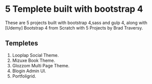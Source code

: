 # 5 Templete built with bootstrap 4
These are 5 projects built with bootstrap 4,sass and gulp 4, along with [Udemy] Bootstrap 4 from Scratch with 5 Projects by Brad Traversy. 

## Templetes
1. Looplap Social Theme.
2. Mizuxe Book Theme.
3. Glozzom Multi Page Theme.
4. Blogin Admin UI.
5. Portfoligrid.
